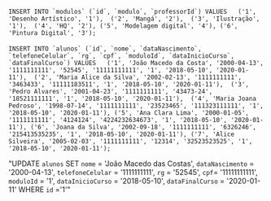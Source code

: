 ``
  INSERT INTO `modulos` (`id`, `modulo`, `professorId`) VALUES  
    ('1', 'Desenho Artístico', '1'), 
    ('2', 'Mangá', '2'), 
    ('3', 'Ilustração', '1'), 
    ('4', 'HQ', '2'),
    ('5', 'Modelagem digital', '4'),
    ('6', 'Pintura Digital', '3');
``
<br /><br />
``
  INSERT INTO `alunos` (`id`, `nome`, `dataNascimento`, `telefoneCelular`, `rg`, `cpf`, `moduloId`, `dataInicioCurso`, `dataFinalCurso`) VALUES  
  ('1', 'João Macedo da Costa', '2000-04-13', '1111111111', '52545', '11111111111', '1', '2018-05-10', '2020-01-11'), 
  ('2', 'Maria Alice da Silva', '2002-02-13', '1111111111', '3463433', '11111183511', '1', '2018-05-10', '2020-01-11'), 
  ('3', 'Pedro Alvares', '2001-04-23', '1111111111', '43473-24', '18521111111', '1', '2018-05-10', '2020-01-11'), 
  ('4', 'Maria Joana Pedroso', '1998-07-14', '1111111111', '23523465', '111323111111', '1', '2018-05-10', '2020-01-11'),
  ('5', 'Ana Clara Lima', '2000-01-05', '1111111111', '4124124', '4224232634673', '1', '2018-05-10', '2020-01-11'),
  ('6', 'Joana da Silva', '2002-09-18', '1111111111', '6326246', '215413535235', '1', '2018-05-10', '2020-01-11'),
  ('7', 'Alice Silveira', '2005-02-03', '1111111111', '12314', '32523523525', '1', '2018-05-10', '2020-01-11');
``

"UPDATE `alunos` SET `nome` = 'João Macedo das Costas', `dataNascimento` = '2000-04-13', `telefoneCelular` = '1111111111', `rg` = '52545', 
      `cpf`= '11111111111', `moduloId` = '1', `dataInicioCurso` = '2018-05-10', `dataFinalCurso` = '2020-01-11' WHERE `id` ='1'"